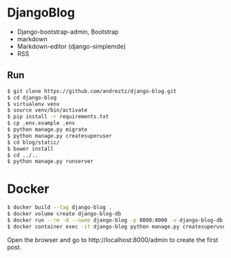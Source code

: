 # DjangoBlog

- Django-bootstrap-admin, Bootstrap
- markdown
- Markdown-editor (django-simplemde)
- RSS

## Run

```bash
$ git clone https://github.com/andreztz/django-blog.git
$ cd django-blog
$ virtualenv venv
$ source venv/bin/activate
$ pip install -r requirements.txt
$ cp .env.example .env
$ python manage.py migrate
$ python manage.py createsuperuser
$ cd blog/static/
$ bower install
$ cd ../..
$ python manage.py runserver
```

# Docker

```bash
$ docker build --tag django-blog . 
$ docker volume create django-blog-db
$ docker run --rm -d --name django-blog -p 8000:8000 -v django-blog-db:/app/data/ django-blog:latest
$ docker container exec -it django-blog python manage.py createsuperuser
```

Open the browser and go to http://localhost:8000/admin to create the first post.
